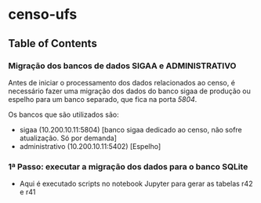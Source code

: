 # censo-ufs

## Table of Contents

### Migração dos bancos de dados SIGAA e ADMINISTRATIVO
Antes de iniciar o processamento dos dados relacionados ao censo, é necessário fazer uma migração dos dados do banco sigaa de produção ou espelho para um banco separado, que fica na porta *5804*.

Os bancos que são utilizados são:
  *  sigaa (10.200.10.11:5804) [banco sigaa dedicado ao censo, não sofre atualização. Só por demanda]
  *  administrativo (10.200.10.11:5402) [Espelho]

### 1ª Passo: executar a migração dos dados para o banco SQLite
  * Aqui é executado scripts no notebook Jupyter para gerar as tabelas r42 e r41
 

